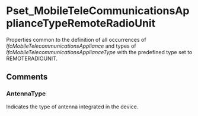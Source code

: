 # Pset_MobileTeleCommunicationsApplianceTypeRemoteRadioUnit

Properties common to the definition of all occurrences of _IfcMobileTelecommunicationsAppliance_ and types of _IfcMobileTelecommunicationsApplianceType_ with the predefined type set to REMOTERADIOUNIT.
<!-- end of short definition -->



## Comments

### AntennaType

Indicates the type of antenna integrated in the device.

